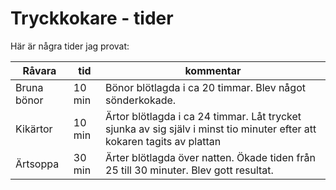 # Tryckkokare - tider

Här är några tider jag provat:


Råvara		 |   tid		|	kommentar  |
-----------|----------|--------------|
Bruna bönor|   10 min|Bönor blötlagda i ca 20 timmar. Blev något sönderkokade.|
Kikärtor|   10 min|Ärtor blötlagda i ca 24 timmar. Låt trycket sjunka av sig själv i minst tio minuter efter att kokaren tagits av plattan|
Ärtsoppa	 |  30 min	|Ärter blötlagda över natten. Ökade tiden från 25 till 30 minuter. Blev gott resultat.|